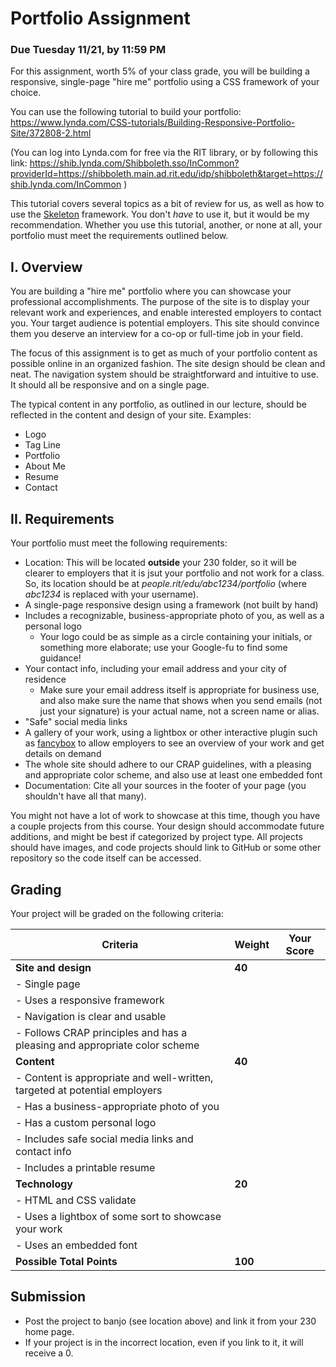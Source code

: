 # Portfolio Assignment

### Due Tuesday 11/21, by 11:59 PM
For this assignment, worth 5% of your class grade, you will be building a responsive, single-page "hire me" portfolio using a CSS framework of your choice.

You can use the following tutorial to build your portfolio:
https://www.lynda.com/CSS-tutorials/Building-Responsive-Portfolio-Site/372808-2.html

(You can log into Lynda.com for free via the RIT library, or by following this link: https://shib.lynda.com/Shibboleth.sso/InCommon?providerId=https://shibboleth.main.ad.rit.edu/idp/shibboleth&target=https://shib.lynda.com/InCommon )

This tutorial covers several topics as a bit of review for us, as well as how to use the [Skeleton](http://getskeleton.com/) framework. You don't *have* to use it, but it would be my recommendation. Whether you use this tutorial, another, or none at all, your portfolio must meet the requirements outlined below.

## I. Overview

You are building a "hire me" portfolio where you can showcase your professional accomplishments. The purpose of the site is to display your relevant work and experiences, and enable interested employers to contact you. Your target audience is potential employers. This site should convince them you deserve an interview for a co-op or full-time job in your field. 

The focus of this assignment is to get as much of your portfolio content as possible online in an organized fashion. The site design should be clean and neat. The navigation system should be straightforward and intuitive to use. It should all be responsive and on a single page.

The typical content in any portfolio, as outlined in our lecture, should be reflected in the content and design of your site. Examples:
- Logo
- Tag Line
- Portfolio
- About Me
- Resume
- Contact

## II. Requirements

Your portfolio must meet the following requirements:

- Location: This will be located **outside** your 230 folder, so it will be clearer to employers that it is jsut your portfolio and not work for a class. So, its location should be at *people.rit/edu/abc1234/portfolio* (where *abc1234* is replaced with your username).
- A single-page responsive design using a framework (not built by hand)
- Includes a recognizable, business-appropriate photo of you, as well as a personal logo
  - Your logo could be as simple as a circle containing your initials, or something more elaborate; use your Google-fu to find some guidance!
- Your contact info, including your email address and your city of residence
  - Make sure your email address itself is appropriate for business use, and also make sure the name that shows when you send emails (not just your signature) is your actual name, not a screen name or alias.
- "Safe" social media links
- A gallery of your work, using a lightbox or other interactive plugin such as [fancybox](http://fancyapps.com/fancybox/3/) to allow employers to see an overview of your work and get details on demand
- The whole site should adhere to our CRAP guidelines, with a pleasing and appropriate color scheme, and also use at least one embedded font
- Documentation: Cite all your sources in the footer of your page (you shouldn't have all that many).

You might not have a lot of work to showcase at this time, though you have a couple projects from this course. Your design should accommodate future additions, and might be best if categorized by project type. All projects should have images, and code projects should link to GitHub or some other repository so the code itself can be accessed.

## Grading

Your project will be graded on the following criteria:

| Criteria | Weight | Your Score |
| -------- | ------ | ---------- |
| **Site and design** | **40** | |
|  - Single page | |
|  - Uses a responsive framework | |
|  - Navigation is clear and usable | |
|  - Follows CRAP principles and has a pleasing and appropriate color scheme | |
| **Content** | **40** | |
|  - Content is appropriate and well-written, targeted at potential employers | |
|  - Has a business-appropriate photo of you | |
|  - Has a custom personal logo | |
|  - Includes safe social media links and contact info | |
|  - Includes a printable resume | |
| **Technology**  | **20** | |
|  - HTML and CSS validate | |
|  - Uses a lightbox of some sort to showcase your work | |
|  - Uses an embedded font | |
| **Possible Total Points** | **100** | |

## Submission
- Post the project to banjo (see location above) and link it from your 230 home page.
- If your project is in the incorrect location, even if you link to it, it will receive a 0.
